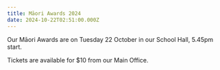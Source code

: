 ```yaml
---
title: Māori Awards 2024
date: 2024-10-22T02:51:00.000Z
---
```

Our Māori Awards are on Tuesday 22 October in our School Hall, 5.45pm start.  

Tickets are available for $10 from our Main Office.
